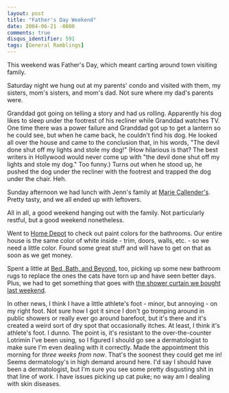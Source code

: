 ```yaml
---
layout: post
title: "Father's Day Weekend"
date: 2004-06-21 -0800
comments: true
disqus_identifier: 591
tags: [General Ramblings]
---
```

This weekend was Father's Day, which meant carting around town visiting
family.
 
 Saturday night we hung out at my parents' condo and visited with them,
my sisters, mom's sisters, and mom's dad. Not sure where my dad's
parents were.
 
 Granddad got going on telling a story and had us rolling. Apparently
his dog likes to sleep under the footrest of his recliner while Granddad
watches TV. One time there was a power failure and Granddad got up to
get a lantern so he could see, but when he came back, he couldn't find
his dog. He looked all over the house and came to the conclusion that,
in his words, "The devil done shut off my lights and stole my dog!" (How
hilarious is that? The best writers in Hollywood would never come up
with "the devil done shut off my lights and stole my dog." Too funny.)
Turns out when he stood up, he pushed the dog under the recliner with
the footrest and trapped the dog under the chair. Heh.
 
 Sunday afternoon we had lunch with Jenn's family at [Marie
Callender's](http://www.mcpies.com/). Pretty tasty, and we all ended up
with leftovers.
 
 All in all, a good weekend hanging out with the family. Not
particularly restful, but a good weekend nonetheless.
 
 Went to [Home Depot](http://www.homedepot.com/) to check out paint
colors for the bathrooms. Our entire house is the same color of white
inside - trim, doors, walls, etc. - so we need a little color. Found
some great stuff and will have to get on that as soon as we get money.
 
 Spent a little at [Bed, Bath, and
Beyond](http://www.bedbathandbeyond.com/), too, picking up some new
bathroom rugs to replace the ones the cats have torn up and have seen
better days. Plus, we had to get something that goes with [the shower
curtain we bought last
weekend](http://www.bedbathandbeyond.com/product.asp?order_num=-1&SKU=104359&RN=10&).
 
 In other news, I think I have a little athlete's foot - minor, but
annoying - on my right foot. Not sure how I got it since I don't go
tromping around in public showers or really ever go around barefoot, but
it's there and it's created a weird sort of dry spot that occasionally
itches. At least, I think it's athlete's foot. I dunno. The point is,
it's resistant to the over-the-counter Lotrimin I've been using, so I
figured I should go see a dermatologist to make sure I'm even dealing
with it correctly. Made the appointment this morning for *three weeks
from now*. That's the soonest they could get me in! Seems dermatology's
in high demand around here. I'd say I should have been a dermatologist,
but I'm sure you see some pretty disgusting shit in that line of work. I
have issues picking up cat puke; no way am I dealing with skin
diseases.
